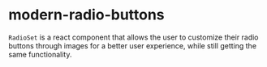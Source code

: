# modern-radio-buttons
`RadioSet` is a react component that allows the user to customize their radio buttons through images for a better user experience, while still getting the same functionality. 
